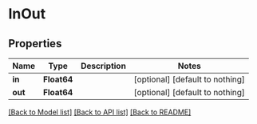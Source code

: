 # InOut

## Properties

Name | Type | Description | Notes
------------ | ------------- | ------------- | -------------
**in** | **Float64** |  | [optional] [default to nothing]
**out** | **Float64** |  | [optional] [default to nothing]

[[Back to Model list]](../README.md#models) [[Back to API list]](../README.md#api-endpoints) [[Back to README]](../README.md)
